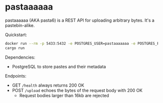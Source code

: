 # pastaaaaaa

pastaaaaaa (AKA pasta6) is a REST API for uploading arbitrary bytes.
It's a pastebin-alike.

Quickstart:
```sh
docker run --rm -p 5433:5432 -e POSTGRES_USER=pastaaaaaaa -e POSTGRES_PASSWORD=pastaaaaaaa -e POSTGRES_DB=pastaaaaaaa postgres:12.3
cargo run
```

Dependencies:
* PostgreSQL to store pastes and their metadata

Endpoints:
* GET `/health` always returns 200 OK
* POST `/upload` echoes the bytes of the request body with 200 OK
  * Request bodies larger than 16kb are rejected
